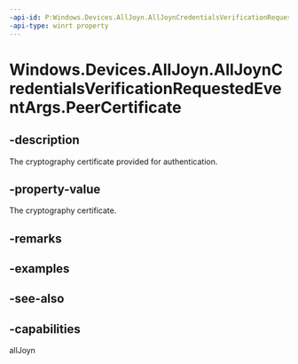 ```yaml
---
-api-id: P:Windows.Devices.AllJoyn.AllJoynCredentialsVerificationRequestedEventArgs.PeerCertificate
-api-type: winrt property
---
```


<!-- Property syntax
public Windows.Security.Cryptography.Certificates.Certificate PeerCertificate { get; }
-->

# Windows.Devices.AllJoyn.AllJoynCredentialsVerificationRequestedEventArgs.PeerCertificate

## -description
The cryptography certificate provided for authentication.

## -property-value
The cryptography certificate.

## -remarks

## -examples

## -see-also


## -capabilities
allJoyn